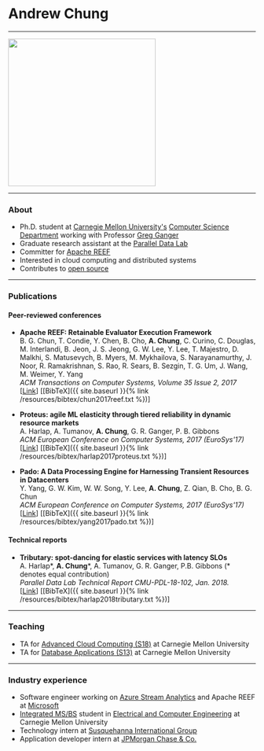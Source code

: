 # Andrew Chung

---

<img src="https://avatars.githubusercontent.com/afchung" width="300" height="300">

---

### About

* Ph.D. student at [Carnegie Mellon University's](https://www.cmu.edu/) [Computer Science Department](https://www.csd.cs.cmu.edu/) working with Professor [Greg Ganger](https://www.ece.cmu.edu/~ganger/)
* Graduate research assistant at the [Parallel Data Lab](http://www.pdl.cmu.edu)
* Committer for [Apache REEF](https://reef.apache.org/)
* Interested in cloud computing and distributed systems
* Contributes to [open source](https://github.com/afchung)

---

### Publications

#### Peer-reviewed conferences

* **Apache REEF: Retainable Evaluator Execution Framework**  
B. G. Chun, T. Condie, Y. Chen, B. Cho, **A. Chung**, C. Curino, C. Douglas, M. Interlandi, B. Jeon, J. S. Jeong, G. W. Lee, Y. Lee, T. Majestro, D. Malkhi, S. Matusevych, B. Myers, M. Mykhailova, S. Narayanamurthy, J. Noor, R. Ramakrishnan, S. Rao, R. Sears, B. Sezgin, T. G. Um, J. Wang, M. Weimer, Y. Yang  
_ACM Transactions on Computer Systems, Volume 35 Issue 2, 2017_  
\[[Link](https://dl.acm.org/citation.cfm?id=3132037)\] \[[BibTeX]({{ site.baseurl }}{% link /resources/bibtex/chun2017reef.txt %})]

* **Proteus: agile ML elasticity through tiered reliability in dynamic resource markets**  
A. Harlap, A. Tumanov, **A. Chung**, G. R. Ganger, P. B. Gibbons  
_ACM European Conference on Computer Systems, 2017 (EuroSys'17)_  
\[[Link](http://www.pdl.cmu.edu/PDL-FTP/BigLearning/Proteus.pdf)\] \[[BibTeX]({{ site.baseurl }}{% link /resources/bibtex/harlap2017proteus.txt %})\]  

* **Pado: A Data Processing Engine for Harnessing Transient Resources in Datacenters**  
Y. Yang, G. W. Kim, W. W. Song, Y. Lee, **A. Chung**, Z. Qian, B. Cho, B. G. Chun  
_ACM European Conference on Computer Systems, 2017 (EuroSys'17)_  
\[[Link](http://dl.acm.org/citation.cfm?id=3064181)\] \[[BibTeX]({{ site.baseurl }}{% link /resources/bibtex/yang2017pado.txt %})\]

#### Technical reports

* **Tributary: spot-dancing for elastic services with latency SLOs**  
A. Harlap\*, **A. Chung**\*, A. Tumanov, G. R. Ganger, P.B. Gibbons (\* denotes equal contribution)    
_Parallel Data Lab Technical Report CMU-PDL-18-102, Jan. 2018._  
\[[Link](http://www.pdl.cmu.edu/PDL-FTP/BigLearning/CMU-PDL-18-102.pdf)\] \[[BibTeX]({{ site.baseurl }}{% link /resources/bibtex/harlap2018tributary.txt %})\]  

---

### Teaching

* TA for [Advanced Cloud Computing (S18)](https://www.cs.cmu.edu/~15719) at Carnegie Mellon University
* TA for [Database Applications (S13)](https://www.cs.cmu.edu/~christos/courses/dbms.S13/) at Carnegie Mellon University

---

### Industry experience

* Software engineer working on [Azure Stream Analytics](https://azure.microsoft.com/en-us/services/stream-analytics/) and Apache REEF at [Microsoft](https://www.microsoft.com/)
* [Integrated MS/BS](https://www.ece.cmu.edu/programs-admissions/integrated/) student in [Electrical and Computer Engineering](https://www.ece.cmu.edu/) at Carnegie Mellon University
* Technology intern at [Susquehanna International Group](https://www.sig.com/)
* Application developer intern at [JPMorgan Chase & Co.](https://www.jpmorganchase.com/)
